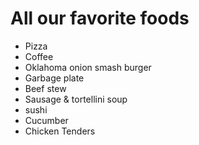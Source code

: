 # All our favorite foods

- Pizza
- Coffee
- Oklahoma onion smash burger
- Garbage plate
- Beef stew
- Sausage & tortellini soup
- sushi
- Cucumber
- Chicken Tenders
